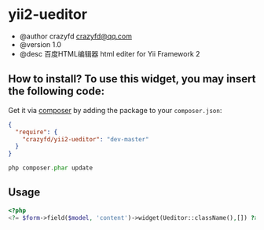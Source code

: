 yii2-ueditor
=================================
* @author crazyfd <crazyfd@qq.com>
* @version 1.0
* @desc  百度HTML编辑器
html editer for Yii Framework 2


How to install?
To use this widget, you may insert the following code:
--------------------------------

Get it via [composer](http://getcomposer.org/) by adding the package to your `composer.json`:

```json
{
  "require": {
    "crazyfd/yii2-ueditor": "dev-master"
  }
}
```
```php
php composer.phar update
```

Usage
-----

```php
<?php 
<?= $form->field($model, 'content')->widget(Ueditor::className(),[]) ?>
```
